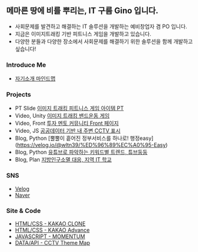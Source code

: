 ## 메마른 땅에 비를 뿌리는, IT 구름 Gino 입니다.

- 사회문제를 발견하고 해결하는 IT 솔루션을 개발하는 예비창업자 겸 PO 입니다.
- 지금은 이미지트래킹 기반 피트니스 게임을 개발하고 있습니다.
- 다양한 분들과 다양한 장소에서 사회문제를 해결하기 위한 솔루션을 함께 개발하고 싶습니다!

### Introduce Me
- [자기소개 마인드맵](https://gitmind.com/app/docs/maxp8xxm)

### Projects
- PT Slide [이미지 트래킹 피트니스 게임 아이템 PT](https://docs.google.com/presentation/d/1RW5g6WVHl4XzLHXT9GBtYmLcuLq0wGEP/edit?usp=sharing&ouid=118250257527086243560&rtpof=true&sd=true)
- Video, Unity [이미지 트래킹 밴드운동 게임](https://youtu.be/m1uR8X6b4bc)
- Video, Front [투자 멘토 커뮤니티 Front 페이지](https://youtu.be/rYDvViRDE_s)
- Video, JS [공공데이터 기반 내 주변 CCTV 표시](https://youtu.be/m1uR8X6b4bc)
- Blog, Python [뿔뿔이 흩어진 정부서비스를 하나로! 행정easy] (https://velog.io/@wltn39/%ED%96%89%EC%A0%95-Easy)
- Blog, Python [유튜브로 파악하는 키워드별 트렌드, 튜브둥둥](https://velog.io/@wltn39/%ED%8A%9C%EB%B8%8C%EB%91%A5%EB%91%A5)
- Blog, Plan [지방인구소멸 대응, 지역 IT 학교](https://velog.io/@wltn39/%EC%A7%84%EC%95%88-%EC%95%84%EC%9D%B4%ED%8B%B0-%EC%8A%A4%EC%BF%A8-ft.%EB%B0%98%EB%85%84%EC%82%B4%EA%B8%B0)


### SNS 
- [Velog](https://velog.io/@wltn39)  
- [Naver](https://blog.naver.com/esperanza_7)


### Site & Code
- [HTML/CSS - KAKAO CLONE](https://wltn39.github.io/kokoa_clone/)
- [HTML/CSS - KAKAO Advance](https://velog.io/@wltn39/KB-Star-Wars)
- [JAVASCRIPT - MOMENTUM](https://wltn39.github.io/mometum_clone/) 
- [DATA/API - CCTV Theme Map](https://velog.io/@wltn39/%EC%B9%B4%EC%B9%B4%EC%98%A4-%EC%A7%80%EB%8F%84-API-%EC%8B%9C%EC%9E%91)





